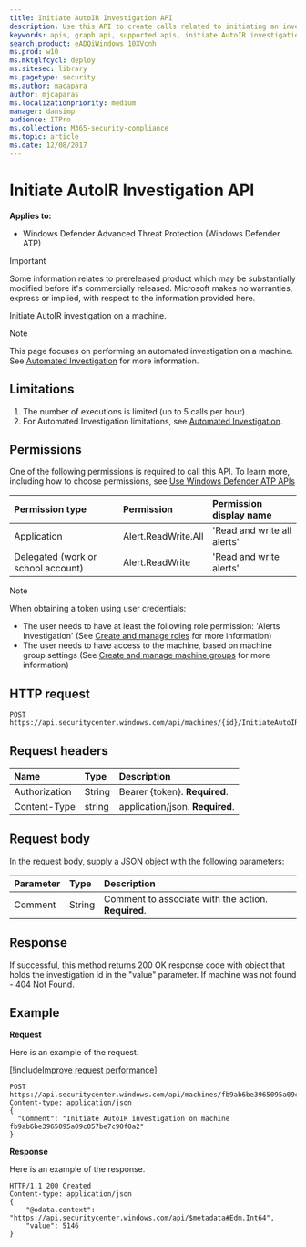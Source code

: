 ```yaml
---
title: Initiate AutoIR Investigation API
description: Use this API to create calls related to initiating an investigation on a machine.
keywords: apis, graph api, supported apis, initiate AutoIR investigation
search.product: eADQiWindows 10XVcnh
ms.prod: w10
ms.mktglfcycl: deploy
ms.sitesec: library
ms.pagetype: security
ms.author: macapara
author: mjcaparas
ms.localizationpriority: medium
manager: dansimp
audience: ITPro
ms.collection: M365-security-compliance 
ms.topic: article
ms.date: 12/08/2017
---
```


# Initiate AutoIR Investigation API
**Applies to:**
- Windows Defender Advanced Threat Protection (Windows Defender ATP)

> [!IMPORTANT]
> Some information relates to prereleased product which may be substantially modified before it's commercially released. Microsoft makes no warranties, express or implied, with respect to the information provided here.

Initiate AutoIR investigation on a machine.

>[!Note]
> This page focuses on performing an automated investigation on a machine. See [Automated Investigation](automated-investigations-windows-defender-advanced-threat-protection.md) for more information.

## Limitations
1. The number of executions is limited (up to 5 calls per hour).
2. For Automated Investigation limitations, see [Automated Investigation](automated-investigations-windows-defender-advanced-threat-protection.md).

## Permissions
One of the following permissions is required to call this API. To learn more, including how to choose permissions, see [Use Windows Defender ATP APIs](apis-intro.md)

Permission type |	Permission	|	Permission display name
:---|:---|:---
Application |	Alert.ReadWrite.All	 |	'Read and write all alerts'
Delegated (work or school account) |	Alert.ReadWrite |	'Read and write alerts'

>[!Note]
> When obtaining a token using user credentials:
>- The user needs to have at least the following role permission: 'Alerts Investigation' (See [Create and manage roles](user-roles-windows-defender-advanced-threat-protection.md) for more information)
>- The user needs to have access to the machine, based on machine group settings (See [Create and manage machine groups](machine-groups-windows-defender-advanced-threat-protection.md) for more information)

## HTTP request
```
POST https://api.securitycenter.windows.com/api/machines/{id}/InitiateAutoIRInvestigation
```

## Request headers

Name | Type | Description
:---|:---|:---
Authorization | String | Bearer {token}. **Required**.
Content-Type | string | application/json. **Required**.

## Request body
In the request body, supply a JSON object with the following parameters:

Parameter |	Type	| Description
:---|:---|:---
Comment |	String |	Comment to associate with the action. **Required**.

## Response
If successful, this method returns 200 OK response code with object that holds the investigation id in the "value" parameter. If machine was not found - 404 Not Found.

## Example

**Request**

Here is an example of the request.

[!include[Improve request performance](improverequestperformance-new.md)]

```
POST https://api.securitycenter.windows.com/api/machines/fb9ab6be3965095a09c057be7c90f0a2/InitiateAutoIRInvestigation
Content-type: application/json
{
  "Comment": "Initiate AutoIR investigation on machine fb9ab6be3965095a09c057be7c90f0a2"
}
```

**Response**

Here is an example of the response.

```
HTTP/1.1 200 Created
Content-type: application/json
{
    "@odata.context": "https://api.securitycenter.windows.com/api/$metadata#Edm.Int64",
    "value": 5146
}

```

